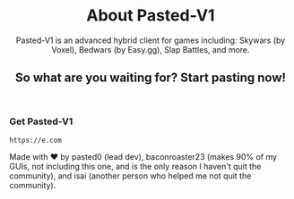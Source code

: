 <!DOCTYPE html>
<html lang="en">
<head>
    <meta charset="UTF-8">
    <meta name="viewport" content="width=device-width, initial-scale=1.0">
    <link rel="stylesheet" href="styles.css">
</head>
<body>
    <header>
        <h1>About Pasted-V1</h1>
        <p>Pasted-V1 is an advanced hybrid client for games including: Skywars (by Voxel), Bedwars (by Easy.gg), Slap Battles, and more.</p>
        <h2>So what are you waiting for? Start pasting now!</h2>
    </header>
    <footer>
        <h3>Get Pasted-V1</h3>
        <code>https://e.com</code>
    </footer>
    <footer>
        <p>Made with ❤️ by pasted0 (lead dev), baconroaster23 (makes 90% of my GUIs, not including this one, and is the only reason I haven't quit the community), and isai (another person who helped me not quit the community).</p>
    </footer>
</body>
</html>
